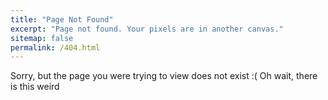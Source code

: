 ```yaml
---
title: "Page Not Found"
excerpt: "Page not found. Your pixels are in another canvas."
sitemap: false
permalink: /404.html
---
```


Sorry, but the page you were trying to view does not exist :(
Oh wait, there is this weird  <p id="messagelabel"></p>

<p id="message"></p>

<script>
    var quotes = ["$$\\mathbf{x}_{k+1} = \\mathbf{x}_{k} - \\alpha \\nabla f(\\mathbf{x}_{k})$$", "$$\texttt{if language=='Java' then return tears}$$", "$$\\pi(\\boldsymbol{\\theta}|\\mathbf{y}) = \\frac{l(\mathbf{y}|\\boldsymbol{\theta}) \\pi(\\boldsymbol{\theta})}{\\pi(\\mathbf{y})}$$", '<img src = "https://www.boredpanda.com/blog/wp-content/uploads/2018/06/Flat-Earth-Funny-Memes2-5b3339ddf2934__700.jpg">'];
    var labels = ["math equation", "line of code", "math equation", "image"]
    var index = Math.floor((Math.random() * quotes.length)); 
    document.getElementById('message').innerHTML = quotes[index];
    document.getElementbyId('messagelabel').innerHTML = labels[index];

</script>


<script type="text/javascript">
  var GOOG_FIXURL_LANG = 'en';
  var GOOG_FIXURL_SITE = '{{ site.url }}'
</script>
<script type="text/javascript"
  src="//linkhelp.clients.google.com/tbproxy/lh/wm/fixurl.js">
</script>
